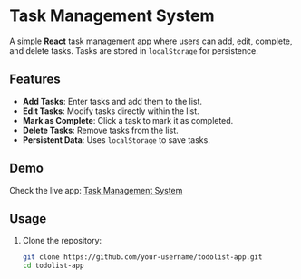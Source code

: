 # Task Management System

A simple **React** task management app where users can add, edit, complete, and delete tasks. Tasks are stored in `localStorage` for persistence.

## Features

- **Add Tasks**: Enter tasks and add them to the list.
- **Edit Tasks**: Modify tasks directly within the list.
- **Mark as Complete**: Click a task to mark it as completed.
- **Delete Tasks**: Remove tasks from the list.
- **Persistent Data**: Uses `localStorage` to save tasks.

## Demo

Check the live app: [Task Management System](https://sk-todolist-web.netlify.app/)

## Usage

1. Clone the repository:
   ```bash
   git clone https://github.com/your-username/todolist-app.git
   cd todolist-app
